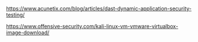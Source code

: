 https://www.acunetix.com/blog/articles/dast-dynamic-application-security-testing/

https://www.offensive-security.com/kali-linux-vm-vmware-virtualbox-image-download/
